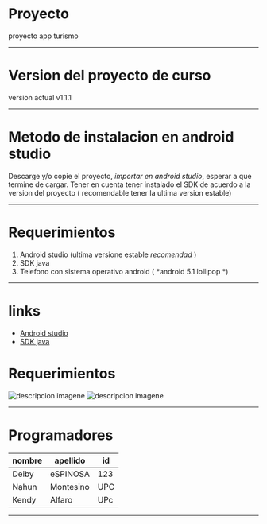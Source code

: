 # Proyecto
proyecto app turismo

------ 

# Version del proyecto de curso

version actual v1.1.1  

------ 

# Metodo de instalacion en android studio

Descarge y/o copie el proyecto, *importar en android studio*, esperar a que termine de cargar.
Tener en cuenta tener instalado el SDK de acuerdo a la version del proyecto ( recomendable tener la ultima version estable)

------ 

# Requerimientos

1. Android studio (ultima versione estable _recomendad_ )
1. SDK java
1. Telefono con sistema operativo android ( *android 5.1 lollipop *)

------ 

# links 

- [Android studio](https://developer.android.com/studio)
- [SDK java](https://www.oracle.com/java/technologies/sdk-downloads.html)

# Requerimientos

![descripcion imagene](https://i.blogs.es/6e0b73/android-studio/450_1000.png)
![descripcion imagene](https://elandroidelibre.elespanol.com/wp-content/uploads/2015/02/android-5.1-lollipop.jpg)

------ 

# Programadores

| nombre | apellido | id |
| ------ | -------- | ------ | 
| Deiby  | eSPINOSA   | 123 |
| Nahun | Montesino | UPC |
| Kendy | Alfaro | UPc

------ 

